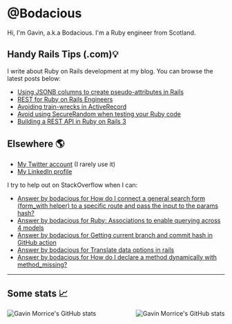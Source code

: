 # @Bodacious

Hi, I'm Gavin, a.k.a Bodacious. I'm a Ruby engineer from Scotland.

## Handy Rails Tips (.com)💡

I write about Ruby on Rails development at my blog. You can browse the latest posts below:

<!-- BLOG-POST-LIST:START -->
- [Using JSONB columns to create pseudo-attributes in Rails](https://handyrailstips.com/2024/03/31/how-to-use-jsonb-attributes-safely-in-ruby-on-rails.html)
- [REST for Ruby on Rails Engineers](https://handyrailstips.com/video/2024/01/05/rest-for-ruby-on-rails-engineers.html)
- [Avoiding train-wrecks in ActiveRecord](https://handyrailstips.com/2023/07/29/avoiding-trainwrecks-in-activerecord.html)
- [Avoid using SecureRandom when testing your Ruby code](https://handyrailstips.com/2023/06/23/dont-use-securerandom-in-tests.html)
- [Building a REST API in Ruby on Rails 3](https://handyrailstips.com/video/2020/08/12/build-a-rest-api-in-ruby-on-rails-3.html)
<!-- BLOG-POST-LIST:END -->

## Elsewhere 🌎

- [My Twitter account][twitter] (I rarely use it)
- [My LinkedIn profile][linkedin]

I try to help out on StackOverflow when I can:

<!-- SO-LIST:START -->
- [Answer by bodacious for How do I connect a general search form &lpar;form_with helper&rpar; to a specific route and pass the input to the params hash?](https://stackoverflow.com/questions/71656367/how-do-i-connect-a-general-search-form-form-with-helper-to-a-specific-route-an/71680654#71680654)
- [Answer by bodacious for Ruby: Associations to enable querying across 4 models](https://stackoverflow.com/questions/71579719/ruby-associations-to-enable-querying-across-4-models/71589300#71589300)
- [Answer by bodacious for Getting current branch and commit hash in GitHub action](https://stackoverflow.com/questions/58886293/getting-current-branch-and-commit-hash-in-github-action/71240351#71240351)
- [Answer by bodacious for Translate data options in rails](https://stackoverflow.com/questions/71208322/translate-data-options-in-rails/71210441#71210441)
- [Answer by bodacious for How do I declare a method dynamically with method_missing?](https://stackoverflow.com/questions/8075270/how-do-i-declare-a-method-dynamically-with-method-missing/70541319#70541319)
<!-- SO-LIST:END -->

---

## Some stats 📈

<img align="left"
     src="https://github-readme-stats.vercel.app/api?username=bodacious&count_private=true&show_icons=true"
     alt="Gavin Morrice's GitHub stats"
     loading="lazy" />

<img align="right"
    src="https://github-readme-stats.vercel.app/api/top-langs/?username=bodacious"
    alt="Gavin Morrice's GitHub stats"
    loading="lazy" />

<!-- Links -->

[twitter]: https://twitter.com/morriceGavin
[linkedin]: https://www.linkedin.com/in/gavinmorrice/
